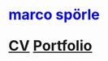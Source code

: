 <h1 style="color:blue;">marco spörle</> 

<body>

<a href="https://raw.githubusercontent.com/mspoerle/mspoerle.github.io/main/hanging.pdf" target="_blank" class="button">CV</a> 
<a href="https://raw.githubusercontent.com/mspoerle/mspoerle.github.io/main/hanging.pdf" target="_blank" class="button">Portfolio</a> 

<body/>
    
    
